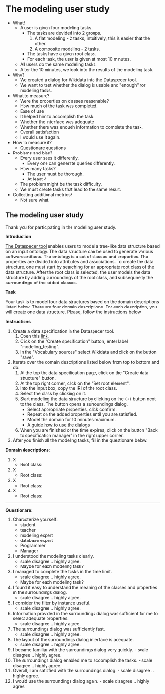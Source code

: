 # The modeling user study

- What?
  - A user is given four modeling tasks.
    - The tasks are devided into 2 groups.
      1. A flat modeling - 2 tasks, intuitively, this is easier that the other.
      2. A composite modeling - 2 tasks.
    - The tasks have a given root class. 
    - For each task, the user is given at most 10 minutes.
  - All users do the same modeling tasks.
  - After the 10 minutes, we look into the results of the modeling task.
- Why?
  - We created a dialog for Wikidata into the Dataspecer tool.
  - We want to test whether the dialog is usable and "enough" for modeling tasks.
- What to measure?
  - Were the properties on classes reasonable?
  - How much of the task was completed.
  - Ease of use
  - It helped him to accomplish the task.
  - Whether the interface was adequate
  - Whether there was enough information to complete the task.
  - Overall satisfaction
  - I would use it again.
- How to measure it?
  - Questionare questions 
- Problems and bias?
  - Every user sees it differently.
    - Every one can generate queries differently.
  - How many tasks?
    - The user must be thorough.
    - At least 4.
  - The problem might be the task difficulty.
  - We must create tasks that lead to the same result.
- Collecting additional metrics?
  - Not sure what.

## The modeling user study

Thank you for participating in the modeling user study.

**Introduction**

[The Dataspecer tool](https://dataspecer.com/) enables users to model a tree-like data structure based on an input ontology.
The data structure can be used to generate various software artifacts.
The ontology is a set of classes and properties. 
The properties are divided into attributes and associations.
To create the data structure, one must start by searching for an appropriate root class of the data structure.
After the root class is selected, the user models the data structure by adding surroundings of the root class, and subsequnetly the surroundings of the added classes.

**Task**

Your task is to model four data structures based on the domain descriptions listed below. There are four domain descriptions. For each description, you will create one data structure. Please, follow the instructions below.

**Instructions**

1. Create a data specification in the Dataspecer tool.
     1. Open this [link]().
     2. Click on the "Create specification" button, enter label "modeling_testing".
     3. In the "Vocabulary sources" select Wikidata and click on the button "save".
2. Iterate over the domain descriptions listed below from top to bottom and do:
   1. At the top the data specification page, click on the "Create data structure" button.
   2. At the top right corner, click on the "Set root element".
   3. Into the input box, copy the IRI of the root class.
   4. Select the class by clicking on it.
   5. Start modeling the data structure by clicking on the `(+)` button next to the class. The button opens a surroundings dialog.
      - Select appropriate properties, click confirm.
      - Repeat on the added properties until you are satisfied. 
      - Model the domain for 10 minutes maximum.
      - [A guide how to use the dialogs]()
   6. When you are finished or the time expires, click on the button "Back to specification manager" in the right upper corner.
3. After you finish all the modeling tasks, fill in the questionare below.

**Domain descriptions**:

1. X
   - Root class:  
2. X
   - Root class: 
3. X
   - Root class: 
4. X
   - Root class: 

-------------

**Questionare:**
  1. Characterize yourself:
     - student
     - teacher
     - modeling expert
     - database expert
     - Programmer
     - Manager
  2. I understood the modeling tasks clearly.
       - scale disagree .. highly agree.
       - Maybe for each modeling task?
  3. I managed to complete the tasks in the time limit.
        - scale disagree .. highly agree.  
        - Maybe for each modeling task? 
  4. I found it easy to understand the meaning of the classes and properties in the surroundings dialog.
       - scale disagree .. highly agree.
  5. I consider the filter by instance useful.
       - scale disagree .. highly agree.   
  6. Information provided in the surroundings dialog was sufficient for me to select adequate properties.
     - scale disagree .. highly agree.
  7. The surroundings dialog was sufficiently fast.
       - scale disagree .. highly agree. 
  8. The layout of the surroundings dialog interface is adequate.  
     - scale disagree .. highly agree.  
  9.  I became familiar with the surroundings dialog very quickly.
     - scale disagree .. highly agree. 
  10. The surroundings dialog enabled me to accomplish the tasks.
     - scale disagree .. highly agree. 
  11. Overall, I am satisfied with the surroundings dialog.
     - scale disagree .. highly agree. 
  12. I would use the surroundings dialog again.
     - scale disagree .. highly agree. 
